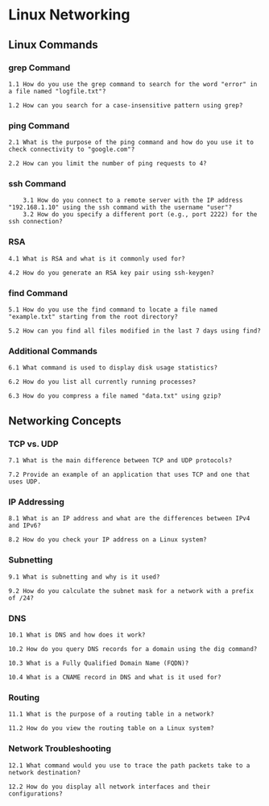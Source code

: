 # Linux Networking

## Linux Commands

### grep Command

    1.1 How do you use the grep command to search for the word "error" in a file named "logfile.txt"?

    1.2 How can you search for a case-insensitive pattern using grep?

### ping Command

    2.1 What is the purpose of the ping command and how do you use it to check connectivity to "google.com"?
    
    2.2 How can you limit the number of ping requests to 4?

### ssh Command

        3.1 How do you connect to a remote server with the IP address "192.168.1.10" using the ssh command with the username "user"?
        3.2 How do you specify a different port (e.g., port 2222) for the ssh connection?

### RSA

    4.1 What is RSA and what is it commonly used for?

    4.2 How do you generate an RSA key pair using ssh-keygen?

### find Command

    5.1 How do you use the find command to locate a file named "example.txt" starting from the root directory?

    5.2 How can you find all files modified in the last 7 days using find?

### Additional Commands

    6.1 What command is used to display disk usage statistics?

    6.2 How do you list all currently running processes?

    6.3 How do you compress a file named "data.txt" using gzip?

## Networking Concepts

### TCP vs. UDP

    7.1 What is the main difference between TCP and UDP protocols?

    7.2 Provide an example of an application that uses TCP and one that uses UDP.

### IP Addressing

    8.1 What is an IP address and what are the differences between IPv4 and IPv6?

    8.2 How do you check your IP address on a Linux system?

### Subnetting

    9.1 What is subnetting and why is it used?

    9.2 How do you calculate the subnet mask for a network with a prefix of /24?

### DNS

    10.1 What is DNS and how does it work?

    10.2 How do you query DNS records for a domain using the dig command?

    10.3 What is a Fully Qualified Domain Name (FQDN)?

    10.4 What is a CNAME record in DNS and what is it used for?

### Routing

    11.1 What is the purpose of a routing table in a network?

    11.2 How do you view the routing table on a Linux system?

### Network Troubleshooting

    12.1 What command would you use to trace the path packets take to a network destination?

    12.2 How do you display all network interfaces and their configurations?

